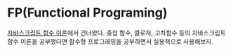 # FP(Functional Programing)

[자바스크립트 함수 이론](../javascript_theory/7function/function.md)에서 건너왔다.
중첩 함수, 클로저, 고차함수 등의 자바스크립트 함수 이론을 공부했다면 함수형 프로그래밍을 공부하면서 실용적으로 사용해보자.
